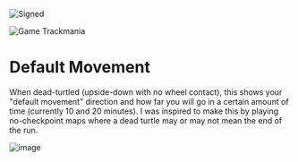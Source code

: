![Signed](https://img.shields.io/badge/Signed-No-FF3333)
<!-- ![Signed](https://img.shields.io/badge/Signed-Yes-00AA00) -->
<!-- ![Number of downloads](https://img.shields.io/badge/dynamic/json?query=downloads&url=https%3A%2F%2Fopenplanet.dev%2Fapi%2Fplugin%2F520&label=Downloads&color=purple) -->
<!-- ![Version](https://img.shields.io/badge/dynamic/json?query=version&url=https%3A%2F%2Fopenplanet.dev%2Fapi%2Fplugin%2F520&label=Version&color=red) -->
![Game Trackmania](https://img.shields.io/badge/Game-Trackmania-blue)

# Default Movement

When dead-turtled (upside-down with no wheel contact), this shows your "default movement" direction and how far you will go in a certain amount of time (currently 10 and 20 minutes). I was inspired to make this by playing no-checkpoint maps where a dead turtle may or may not mean the end of the run.

<!-- ![Signed](https://img.shields.io/badge/Signed-School_Mode-CC1199) -->
<!-- ![Game Maniaplanet](https://img.shields.io/badge/Game-Maniaplanet_4-blue) -->
<!-- ![Game Turbo](https://img.shields.io/badge/Game-Turbo-blue) -->

![image](images/default-movement.png)